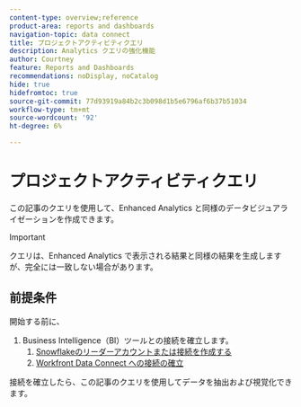 ```yaml
---
content-type: overview;reference
product-area: reports and dashboards
navigation-topic: data connect
title: プロジェクトアクティビティクエリ
description: Analytics クエリの強化機能
author: Courtney
feature: Reports and Dashboards
recommendations: noDisplay, noCatalog
hide: true
hidefromtoc: true
source-git-commit: 77d93919a84b2c3b098d1b5e6796af6b37b51034
workflow-type: tm+mt
source-wordcount: '92'
ht-degree: 6%

---
```



# プロジェクトアクティビティクエリ

この記事のクエリを使用して、Enhanced Analytics と同様のデータビジュアライゼーションを作成できます。

>[!IMPORTANT]
>
>クエリは、Enhanced Analytics で表示される結果と同様の結果を生成しますが、完全には一致しない場合があります。


## 前提条件

開始する前に、

1. Business Intelligence（BI）ツールとの接続を確立します。
   1. [Snowflakeのリーダーアカウントまたは接続を作成する](/help/quicksilver/reports-and-dashboards/data-lake/create-a-reader-account.md)
   1. [Workfront Data Connect への接続の確立](/help/quicksilver/reports-and-dashboards/data-lake/share-data-externally.md)

接続を確立したら、この記事のクエリを使用してデータを抽出および視覚化できます。
